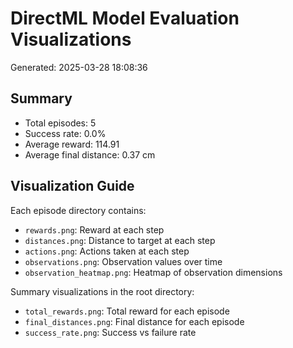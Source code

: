 # DirectML Model Evaluation Visualizations

Generated: 2025-03-28 18:08:36

## Summary

- Total episodes: 5
- Success rate: 0.0%
- Average reward: 114.91
- Average final distance: 0.37 cm

## Visualization Guide

Each episode directory contains:

- `rewards.png`: Reward at each step
- `distances.png`: Distance to target at each step
- `actions.png`: Actions taken at each step
- `observations.png`: Observation values over time
- `observation_heatmap.png`: Heatmap of observation dimensions

Summary visualizations in the root directory:

- `total_rewards.png`: Total reward for each episode
- `final_distances.png`: Final distance for each episode
- `success_rate.png`: Success vs failure rate
